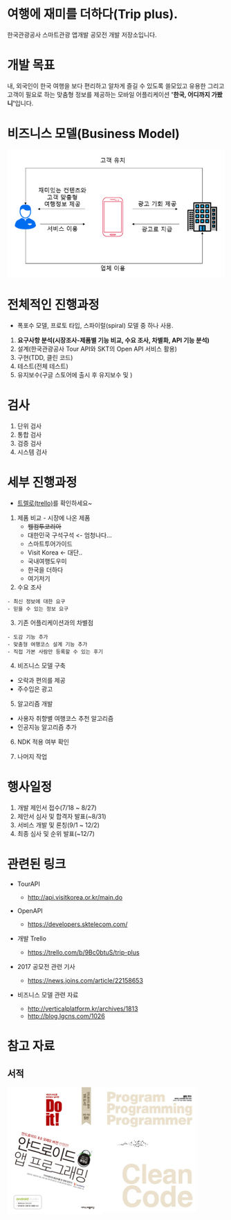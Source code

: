 # 여행에 재미를 더하다(Trip plus).
한국관광공사 스마트관광 앱개발 공모전 개발 저장소입니다.

# 개발 목표
내, 외국인이 한국 여행을 보다 편리하고 알차게 즐길 수 있도록 쓸모있고 유용한 그리고 고객이 필요로 하는 맞춤형 정보를 제공하는 모바일 어플리케이션 <b>'한국, 어디까지 가봤니'</b>입니다.

# 비즈니스 모델(Business Model)
<p align="center">
  <img src="Images/business_model.PNG", width="540">
</p>

# 전체적인 진행과정
- 폭포수 모델, 프로토 타입, 스파이럴(spiral) 모델 중 하나 사용.
1. <b>요구사항 분석(시장조사-제품별 기능 비교, 수요 조사, 차별화, API 기능 분석)</b>
2. 설계(한국관광공사 Tour API와 SKT의 Open API 서비스 활용)
3. 구현(TDD, 클린 코드)
4. 테스트(전체 테스트)
5. 유지보수(구글 스토어에 출시 후 유지보수 및 )

# 검사
1. 단위 검사 
2. 통합 검사
3. 검증 검사
4. 시스템 검사

# 세부 진행과정
  - [트렐로(trello)](https://trello.com/b/9Bc0btuS/trip-plus)를 확인하세요~
  1. 제품 비교
    - 시장에 나온 제품
      - ~~웰컴투코리아~~
      - 대한민국 구석구석 <- 엄청나다...
      - 스마트투어가이드 
      - Visit Korea <- 대단..
      - 국내여행도우미
      - 한국을 더하다 
      - 여기저기
  2. 수요 조사
    
    - 최신 정보에 대한 요구
    - 믿을 수 있는 정보 요구
    
  3. 기존 어플리케이션과의 차별점
    
    - 도감 기능 추가
    - 맞춤형 여행코스 설계 기능 추가
    - 직접 가본 사람만 등록할 수 있는 후기
    
  4. 비즈니스 모델 구축
  - 오락과 편의를 제공
  - 주수입은 광고
  
  5. 알고리즘 개발
  - 사용자 취향별 여행코스 추천 알고리즘 
  - 인공지능 알고리즘 추가
  
  6. NDK 적용 여부 확인
  
  7. 나머지 작업 
  
# 행사일정
1. 개발 제인서 접수(7/18 ~ 8/27)
2. 제안서 심사 및 합격자 발표(~8/31)
3. 서비스 개발 및 론칭(9/1 ~ 12/2)
4. 최종 심사 및 순위 발표(~12/7)

# 관련된 링크
  - TourAPI
    - http://api.visitkorea.or.kr/main.do
    
  - OpenAPI
    - https://developers.sktelecom.com/
    
  - 개발 Trello
    - https://trello.com/b/9Bc0btuS/trip-plus
  
  - 2017 공모전 관련 기사
    - https://news.joins.com/article/22158653
  
  - 비즈니스 모델 관련 자료

    - http://verticalplatform.kr/archives/1813
    - http://blog.lgcns.com/1026
    
    
# 참고 자료
## 서적
<div>
    <img align="left" img src="Images/Do_it_android_app_programming.jpg", width="219">
    <img align="left" img src="Images/clean_code.jpg", width="219">
</div>
    
